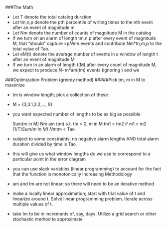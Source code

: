 ###The Math
- Let T denote the total catalog duration
- Let tm,n,p denote the pth percentile of writing times to the nth event after an event of magnitude m
- Let Nm denote the number of counts of magnitude M in the catalog
- If we turn on an alarm of length tm,n,p after every event of magnitude M, that “should” capture >p*Nm*n events and contribute Nm*tn,m,p to the total value of Tao. 
- Let eM(t) denote the average number of events in a window of length t after an event of magnitude M
- If we turn in an alarm of length t(M) after every count of magnitude M, we expect to produce N¬m*am(tm) events (ignoring ) and we 

###Optimization Problem (greedy method)
#####Pick tm, m in M to maximize
-	tm is window length; pick a collection of these
-	M = {3,3.1,3.2,…, 9}
-	you want expected number of lengths to be as big as possible

	Sum(m in M) Nm am (tm)  s.t. 
    tm > 0, m in M
    tm1 > tm2 if m1 > m2
    (1/T)*Sum(m in M) Nm*tm < Tao

-	subject to some constraints: no negative alarm lengths AND total alarm duration divided by time is Tao
-	this will give us what window lengths do we use to correspond to a particular point in the error diagram
  - you can use slack variables (linear programming) to account for the fact that the function is monotonically increasing
Methodology
-	am and tm are not linear; so there will need to be an iterative method
  - make a locally linear approximation; start with trial value of t and linearize around t. Solve linear programming problem. Iterate across multiple values of t.
  - take tm to be in increments of, say, days. Utilize a grid search or other stochastic method to approximate 


